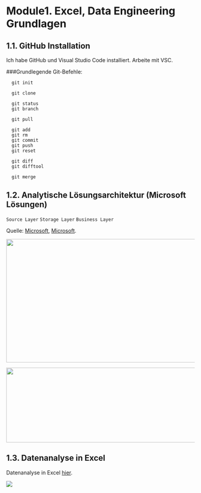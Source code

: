# Module1. Excel, Data Engineering Grundlagen

## **1.1. GitHub Installation**
Ich habe GitHub und Visual Studio Code installiert. Arbeite mit VSC.

###Grundlegende Git-Befehle:

      git init

      git clone

      git status
      git branch

      git pull

      git add
      git rm
      git commit
      git push
      git reset

      git diff
      git difftool

      git merge

## **1.2. Analytische Lösungsarchitektur (Microsoft Lösungen)**

``` Source Layer ```
``` Storage Layer ```
``` Business Layer ```

Quelle: [Microsoft](https://ms-f1-sites-02-we.azurewebsites.net/en-us/story/1642494564702299934-nagelgroup-azure-de), [Microsoft](https://learn.microsoft.com/en-us/power-bi/guidance/center-of-excellence-business-intelligence-solution-architecture).
<p>
<img src= "https://github.com/oksana-da/DE-101/blob/main/img/101.png" width="520" height="330">
</p>

<p>
<img src= "https://github.com/oksana-da/DE-101/blob/main/img/102.png" width="520" height="200">
</p>

## **1.3. Datenanalyse in Excel**

Datenanalyse in Excel [hier](https://github.com/oksana-da/DE-101/blob/main/modul1_excel/SolutionSuperStore.xlsx).

<p>
<img src= "https://github.com/oksana-da/DE-101/blob/main/img/103.png">
</p>
